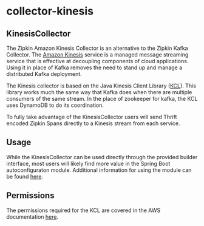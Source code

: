 # collector-kinesis

## KinesisCollector

The Zipkin Amazon Kinesis Collector is an alternative to the Zipkin Kafka Collector.
The [Amazon Kinesis](https://aws.amazon.com/kinesis/) service is a managed message streaming
service that is effective at decoupling components of cloud applications.  Using it
in place of Kafka removes the need to stand up and manage a distributed Kafka 
deployment.

The Kinesis collector is based on the Java Kinesis Client Library ([KCL](https://github.com/awslabs/amazon-kinesis-client)). This library works much the
same way that Kafka does when there are multiple consumers of the same stream. In the place of
zookeeper for kafka, the KCL uses DynamoDB to do its coordination.

To fully take advantage of the KinesisCollector users will send Thrift encoded Zipkin Spans
directly to a Kinesis stream from each service. 

## Usage

While the KinesisCollector can be used directly through the provided builder interface,
most users will likely find more value in the Spring Boot autoconfiguraton module. 
Additional information for using the module can be found 
[here](https://github.com/openzipkin/zipkin-aws/tree/master/autoconfigure/collector-kinesis).

## Permissions

The permissions required for the KCL are covered in the AWS documentation [here](http://docs.aws.amazon.com/streams/latest/dev/learning-kinesis-module-one-iam.html).
